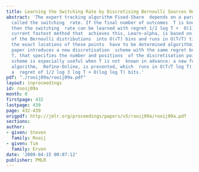 ```yaml
---
title: Learning the Switching Rate by Discretising Bernoulli Sources Online
abstract: 'The expert tracking algorithm Fixed-Share  depends on a parameter alpha,
  called the switching  rate. If the final number of outcomes  T is known in advance,
  then the switching  rate can be learned with regret 1/2 log T +  O(1) bits. The
  current fastest method that  achieves this, Learn-alpha, is based on optimal  discretisation
  of the Bernoulli distributions  into O(√T) bins and runs in O(T√T) time;  however
  the exact locations of these points  have to be determined algorithmically.    This
  paper introduces a new discretisation  scheme with the same regret bound for  known
  T, that specifies the number and positions  of the discretisation points explicitly.  The
  scheme is especially useful when T is not  known in advance: a new fully on-line
  algorithm,  Refine-Online, is presented, which  runs in O(T√T log T) time and achieves
  a  regret of 1/2 log 3 log T + O(log log T) bits.'
pdf: "./rooij09a/rooij09a.pdf"
layout: inproceedings
id: rooij09a
month: 0
firstpage: 432
lastpage: 439
page: 432-439
origpdf: http://jmlr.org/proceedings/papers/v5/rooij09a/rooij09a.pdf
sections: 
author:
- given: Steven
  family: Rooij
- given: Tim
  family: Erven
date: '2009-04-15 00:07:12'
publisher: PMLR
---
```

